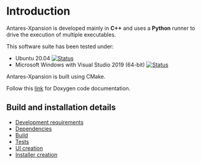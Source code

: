 # Introduction

Antares-Xpansion is developed mainly in **C++** and uses a **Python** runner
to drive the execution of multiple executables.

This software suite has been tested under:

*   Ubuntu 20.04 [![Status][ubuntu_system_svg]][ubuntu_system_link]
*   Microsoft Windows with Visual Studio 2019 (64-bit) [![Status][windows_vcpkg_svg]][windows_vcpkg_link]

Antares-Xpansion is built using CMake.

Follow this [link][Doxygen_Code_Documentation] for Doxygen code documentation.

## Build and installation details

- [Development requirements](1-Development-requirements.md)
- [Dependencies](2-Dependencies-install.md)
- [Build](3-Build.md)
- [Tests](4-Tests.md)
- [UI creation](5-ui-creation.md)
- [Installer creation](6-Installer-creation.md)

[ubuntu_system_svg]: https://github.com/AntaresSimulatorTeam/antares-xpansion/actions/workflows/ubuntu-system-deps-build.yml/badge.svg?query=branch%3Adevelop
[ubuntu_system_link]: https://github.com/AntaresSimulatorTeam/antares-xpansion/actions/workflows/ubuntu-system-deps-build.yml?query=branch%3Adevelop
[windows_vcpkg_svg]: https://github.com/AntaresSimulatorTeam/antares-xpansion/actions/workflows/windows-vcpkg-deps-build.yml/badge.svg?query=branch%3Adevelop
[windows_vcpkg_link]: https://github.com/AntaresSimulatorTeam/antares-xpansion/actions/workflows/windows-vcpkg-deps-build.yml?query=branch%3Adevelop
[Doxygen_Code_Documentation]: https://antaressimulatorteam.github.io/antares-xpansion/annotated.html